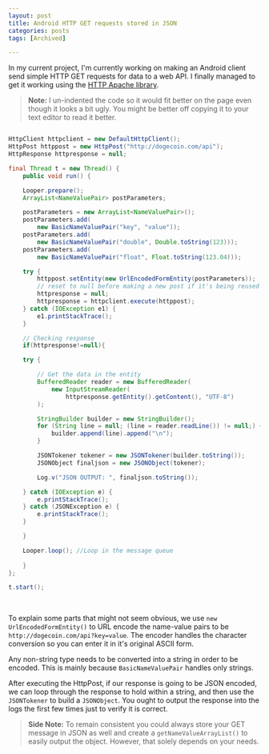 ```yaml
---
layout: post
title: Android HTTP GET requests stored in JSON
categories: posts
tags: [Archived]

---
```


In my current project, I'm currently working on making an Android client send simple HTTP GET requests for data to a web API. I finally managed to get it working using the [HTTP Apache library][1].

> **Note:** I un-indented the code so it would fit better on the page even though it looks a bit ugly. You might be better off copying it to your text editor to read it better.


~~~ java

HttpClient httpclient = new DefaultHttpClient();
HttpPost httppost = new HttpPost("http://dogecoin.com/api");
HttpResponse httpresponse = null;

final Thread t = new Thread() {
    public void run() {

    Looper.prepare();
    ArrayList<NameValuePair> postParameters;

    postParameters = new ArrayList<NameValuePair>();
    postParameters.add(
        new BasicNameValuePair("key", "value"));
    postParameters.add(
        new BasicNameValuePair("double", Double.toString(123)));
    postParameters.add(
        new BasicNameValuePair("float", Float.toString(123.04)));

    try {
        httppost.setEntity(new UrlEncodedFormEntity(postParameters));
        // reset to null before making a new post if it's being reused
        httpresponse = null;
        httpresponse = httpclient.execute(httppost);
    } catch (IOException e1) {
        e1.printStackTrace();
    }

    // Checking response
    if(httpresponse!=null){

    try {

        // Get the data in the entity
        BufferedReader reader = new BufferedReader(
            new InputStreamReader(
                httpresponse.getEntity().getContent(), "UTF-8")
        );

        StringBuilder builder = new StringBuilder();
        for (String line = null; (line = reader.readLine()) != null;) {
            builder.append(line).append("\n");
        }

        JSONTokener tokener = new JSONTokener(builder.toString());
        JSONObject finaljson = new JSONObject(tokener);

        Log.v("JSON OUTPUT: ", finaljson.toString());

    } catch (IOException e) {
        e.printStackTrace();
    } catch (JSONException e) {
        e.printStackTrace();
    }

    }

    Looper.loop(); //Loop in the message queue
    
    }
};

t.start();

~~~
<br>

To explain some parts that might not seem obvious, we use `new UrlEncodedFormEntity()` to URL encode the name-value pairs to be `http://dogecoin.com/api?key=value`. The encoder handles the character conversion so you can enter it in it's original ASCII form.

Any non-string type needs to be converted into a string in order to be encoded. This is mainly because `BasicNameValuePair` handles only strings.

After executing the HttpPost, if our response is going to be JSON encoded, we can loop through the response to hold within a string, and then use the `JSONTokener` to build a `JSONObject`. You ought to output the response into the logs the first few times just to verify it is correct.

> **Side Note:** To remain consistent you could always store your GET message in JSON as well and create a `getNameValueArrayList()` to easily output the object. However, that solely depends on your needs.
> 
 
[1]: http://developer.android.com/reference/org/apache/http/package-summary.html